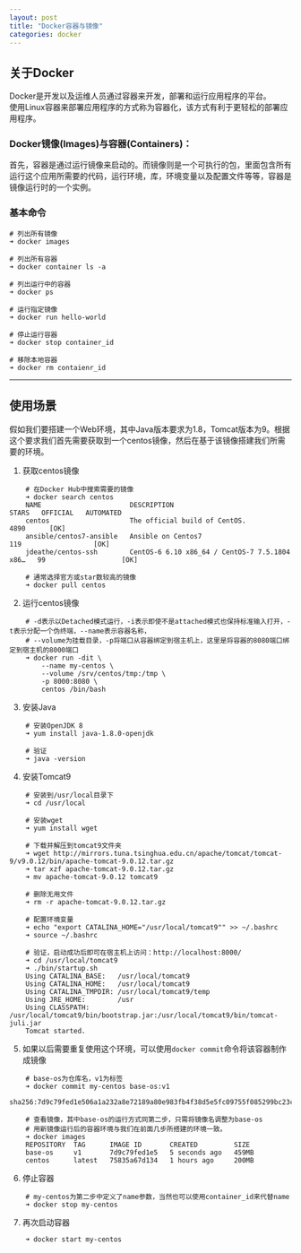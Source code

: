 ```yaml
---
layout: post
title: "Docker容器与镜像"
categories: docker
---
```

## 关于Docker
Docker是开发以及运维人员通过容器来开发，部署和运行应用程序的平台。<br>
使用Linux容器来部署应用程序的方式称为容器化，该方式有利于更轻松的部署应用程序。

### Docker镜像(Images)与容器(Containers)：
首先，容器是通过运行镜像来启动的。而镜像则是一个可执行的包，里面包含所有运行这个应用所需要的代码，运行环境，库，环境变量以及配置文件等等，容器是镜像运行时的一个实例。<br>

### 基本命令
```shell
# 列出所有镜像
➜ docker images

# 列出所有容器
➜ docker container ls -a

# 列出运行中的容器
➜ docker ps

# 运行指定镜像
➜ docker run hello-world

# 停止运行容器
➜ docker stop container_id

# 移除本地容器
➜ docker rm contaienr_id

```

------

## 使用场景
假如我们要搭建一个Web环境，其中Java版本要求为1.8，Tomcat版本为9。根据这个要求我们首先需要获取到一个centos镜像，然后在基于该镜像搭建我们所需要的环境。

1. 获取centos镜像
```shell
	# 在Docker Hub中搜索需要的镜像
	➜ docker search centos
	NAME                      DESCRIPTION                                     STARS   OFFICIAL   AUTOMATED
	centos                    The official build of CentOS.                   4890      [OK]
	ansible/centos7-ansible   Ansible on Centos7                              119                  [OK]
	jdeathe/centos-ssh        CentOS-6 6.10 x86_64 / CentOS-7 7.5.1804 x86…   99                   [OK]

	# 通常选择官方或star数较高的镜像
	➜ docker pull centos
```

2. 运行centos镜像
```shell
	# -d表示以Detached模式运行，-i表示即使不是attached模式也保持标准输入打开，-t表示分配一个伪终端，--name表示容器名称，
	# --volume为挂载目录，-p将端口从容器绑定到宿主机上，这里是将容器的8080端口绑定到宿主机的8000端口
	➜ docker run -dit \
		--name my-centos \
		--volume /srv/centos/tmp:/tmp \
		-p 8000:8080 \
		centos /bin/bash
```

3. 安装Java
```shell
	# 安装OpenJDK 8
	➜ yum install java-1.8.0-openjdk

	# 验证
	➜ java -version
```

4. 安装Tomcat9
```shell
	# 安装到/usr/local目录下
	➜ cd /usr/local

	# 安装wget
	➜ yum install wget

	# 下载并解压到tomcat9文件夹
	➜ wget http://mirrors.tuna.tsinghua.edu.cn/apache/tomcat/tomcat-9/v9.0.12/bin/apache-tomcat-9.0.12.tar.gz
	➜ tar xzf apache-tomcat-9.0.12.tar.gz
	➜ mv apache-tomcat-9.0.12 tomcat9

	# 删除无用文件
	➜ rm -r apache-tomcat-9.0.12.tar.gz

	# 配置环境变量
	➜ echo "export CATALINA_HOME="/usr/local/tomcat9"" >> ~/.bashrc
	➜ source ~/.bashrc

	# 验证，启动成功后即可在宿主机上访问：http://localhost:8000/
	➜ cd /usr/local/tomcat9
	➜ ./bin/startup.sh
	Using CATALINA_BASE:   /usr/local/tomcat9
	Using CATALINA_HOME:   /usr/local/tomcat9
	Using CATALINA_TMPDIR: /usr/local/tomcat9/temp
	Using JRE_HOME:        /usr
	Using CLASSPATH:       /usr/local/tomcat9/bin/bootstrap.jar:/usr/local/tomcat9/bin/tomcat-juli.jar
	Tomcat started.
```

5. 如果以后需要重复使用这个环境，可以使用`docker commit`命令将该容器制作成镜像
```shell
	# base-os为仓库名，v1为标签
	➜ docker commit my-centos base-os:v1
	sha256:7d9c79fed1e506a1a232a8e72189a80e983fb4f38d5e5fc09755f085299bc23c

	# 查看镜像，其中base-os的运行方式同第二步，只需将镜像名调整为base-os
	# 用新镜像运行后的容器环境与我们在前面几步所搭建的环境一致。
	➜ docker images
	REPOSITORY  TAG      IMAGE ID       CREATED         SIZE
	base-os     v1       7d9c79fed1e5   5 seconds ago   459MB
	centos      latest   75835a67d134   1 hours ago     200MB
```

6. 停止容器
```shell
	# my-centos为第二步中定义了name参数，当然也可以使用container_id来代替name
	➜ docker stop my-centos
```

7. 再次启动容器
```shell
	➜ docker start my-centos
```